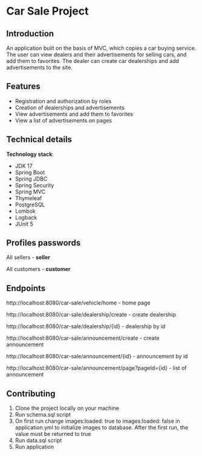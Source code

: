 # Car Sale Project

## Introduction
An application built on the basis of MVC, which copies a car buying service. The user can view dealers and their advertisements for selling cars, and add them to favorites. The dealer can create car dealerships and add advertisements to the site.

## Features

* Registration and authorization by roles
* Creation of dealerships and advertisements
* View advertisements and add them to favorites
* View a list of advertisements on pages

## Technical details

**Technology stack**: 

* JDK 17 
* Spring Boot 
* Spring JDBC 
* Spring Security
* Spring MVC 
* Thymeleaf
* PostgreSQL
* Lombok
* Logback
* JUnit 5

## Profiles passwords

All sellers - **seller**

All customers - **customer**

## Endpoints

http://localhost:8080/car-sale/vehicle/home - home page

http://localhost:8080/car-sale/dealership/create - create dealership

http://localhost:8080/car-sale/dealership/{id} - dealership by id

http://localhost:8080/car-sale/announcement/create - create announcement

http://localhost:8080/car-sale/announcement/{id} - announcement by id

http://localhost:8080/car-sale/announcement/page?pageId={id} - list of announcement

## Contributing

1. Clone the project locally on your machine
2. Run schema.sql script
3. On first run change images:loaded: true to images:loaded: false in application.yml to initialize images to database. After the first run, the value must be returned to true
4. Run data.sql script 
5. Run application
